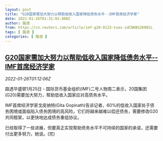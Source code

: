 ```yaml
---
layout: post
title: "G20国家需加大努力以帮助低收入国家降低债务水平--IMF首席经济学家"
date: 2022-01-26T01:31:03.000Z
author: 路透
from: https://cn.reuters.com/article/imf-g20-0125-tues-idCNKBS2K002L
tags: [ 路透 ]
categories: [ 路透 ]
---
```

<!--1643160663000-->
[G20国家需加大努力以帮助低收入国家降低债务水平--IMF首席经济学家](https://cn.reuters.com/article/imf-g20-0125-tues-idCNKBS2K002L)
------

<div>
<div><i>2022-01-26T01:12:06Z</i></div><p>路透华盛顿1月25日 - 国际货币基金组织(IMF)二号人物周二表示，20国集团(G20)需要加大努力，帮助低收入国家应对高债务水平。</p><p>IMF首席经济学家戈皮纳特(Gita Gopinath)告诉记者，60%的低收入国家处于债务困境或面临陷入债务困境的高风险，它们将越来越难以偿还债务，需要修改G20共同框架，以更快地达成债务重组协议。 　</p><p>已经取得了一些进展，但要真正实现帮助债务水平不可持续的国家的承诺，还需要付出更多努力，她说。(完)</p>
</div>
